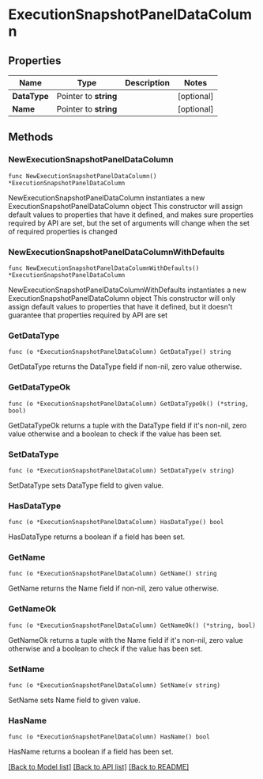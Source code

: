 # ExecutionSnapshotPanelDataColumn

## Properties

Name | Type | Description | Notes
------------ | ------------- | ------------- | -------------
**DataType** | Pointer to **string** |  | [optional] 
**Name** | Pointer to **string** |  | [optional] 

## Methods

### NewExecutionSnapshotPanelDataColumn

`func NewExecutionSnapshotPanelDataColumn() *ExecutionSnapshotPanelDataColumn`

NewExecutionSnapshotPanelDataColumn instantiates a new ExecutionSnapshotPanelDataColumn object
This constructor will assign default values to properties that have it defined,
and makes sure properties required by API are set, but the set of arguments
will change when the set of required properties is changed

### NewExecutionSnapshotPanelDataColumnWithDefaults

`func NewExecutionSnapshotPanelDataColumnWithDefaults() *ExecutionSnapshotPanelDataColumn`

NewExecutionSnapshotPanelDataColumnWithDefaults instantiates a new ExecutionSnapshotPanelDataColumn object
This constructor will only assign default values to properties that have it defined,
but it doesn't guarantee that properties required by API are set

### GetDataType

`func (o *ExecutionSnapshotPanelDataColumn) GetDataType() string`

GetDataType returns the DataType field if non-nil, zero value otherwise.

### GetDataTypeOk

`func (o *ExecutionSnapshotPanelDataColumn) GetDataTypeOk() (*string, bool)`

GetDataTypeOk returns a tuple with the DataType field if it's non-nil, zero value otherwise
and a boolean to check if the value has been set.

### SetDataType

`func (o *ExecutionSnapshotPanelDataColumn) SetDataType(v string)`

SetDataType sets DataType field to given value.

### HasDataType

`func (o *ExecutionSnapshotPanelDataColumn) HasDataType() bool`

HasDataType returns a boolean if a field has been set.

### GetName

`func (o *ExecutionSnapshotPanelDataColumn) GetName() string`

GetName returns the Name field if non-nil, zero value otherwise.

### GetNameOk

`func (o *ExecutionSnapshotPanelDataColumn) GetNameOk() (*string, bool)`

GetNameOk returns a tuple with the Name field if it's non-nil, zero value otherwise
and a boolean to check if the value has been set.

### SetName

`func (o *ExecutionSnapshotPanelDataColumn) SetName(v string)`

SetName sets Name field to given value.

### HasName

`func (o *ExecutionSnapshotPanelDataColumn) HasName() bool`

HasName returns a boolean if a field has been set.


[[Back to Model list]](../README.md#documentation-for-models) [[Back to API list]](../README.md#documentation-for-api-endpoints) [[Back to README]](../README.md)


